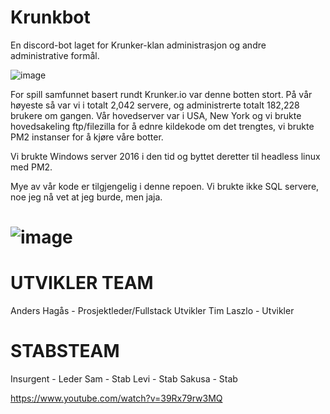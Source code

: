 # Krunkbot
En discord-bot laget for Krunker-klan administrasjon og andre administrative formål.

![image](https://user-images.githubusercontent.com/42244235/197081158-b86d7f73-9ed6-4863-93fe-bcfc34201336.png)

For spill samfunnet basert rundt Krunker.io var denne botten stort. På vår høyeste så var vi i totalt 2,042 servere, og administrerte totalt 182,228 brukere om gangen.
Vår hovedserver var i USA, New York og vi brukte hovedsakeling ftp/filezilla for å ednre kildekode om det trengtes, vi brukte PM2 instanser for å kjøre våre botter.

Vi brukte Windows server 2016 i den tid og byttet deretter til headless linux med PM2.

Mye av vår kode er tilgjengelig i denne repoen. Vi brukte ikke SQL servere, noe jeg nå vet at jeg burde, men jaja.

![image](https://user-images.githubusercontent.com/42244235/197082300-a9085b30-112a-4873-b333-ee69b6003a7b.png)
=========

UTVIKLER TEAM
=====

Anders Hagås - Prosjektleder/Fullstack Utvikler
Tim Laszlo - Utvikler


STABSTEAM
====

Insurgent - Leder
Sam - Stab
Levi - Stab
Sakusa - Stab

https://www.youtube.com/watch?v=39Rx79rw3MQ
